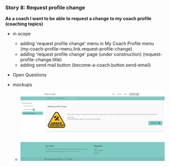 ### Story 8: Request profile change

**As a coach I want to be able to request a change to my coach profile (coaching topics)**

  - in scope
      - adding 'request profile change' menu in My Coach Profile menu (my-coach-profile-menu.link.request-profile-change)
      - adding 'request profile change' page (under construction) (request-profile-change.title)
      - adding send mail button (become-a-coach.button.send-email)

  - Open Questions

 - mockups
     - ![signin](../img/coach-request-change.png)